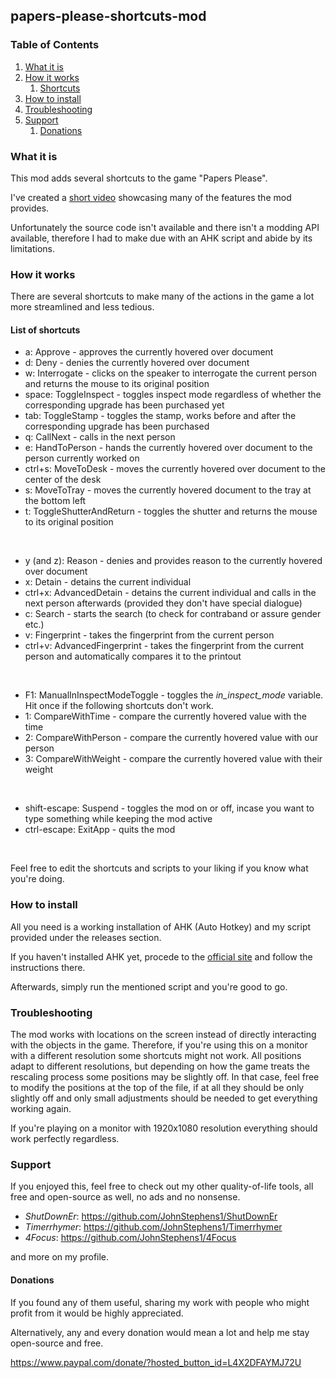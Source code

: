 ## papers-please-shortcuts-mod

### Table of Contents
1. [What it is](#what-it-is)
2. [How it works](#how-it-works)
   1. [Shortcuts](#shortcuts)
3. [How to install](#how-to-install)
4. [Troubleshooting](#troubleshooting)
5. [Support](#support)
   1. [Donations](#donations)

### What it is

This mod adds several shortcuts to the game "Papers Please".

I've created a [short video](https://www.youtube.com/watch?v=BSwoeJL1kt4) showcasing many of the features the mod provides.

Unfortunately the source code isn't available and there isn't a modding API available, therefore I had to make due with an AHK script and abide by its limitations.

### How it works

There are several shortcuts to make many of the actions in the game a lot more streamlined and less tedious.

#### List of shortcuts

- a: Approve - approves the currently hovered over document
- d: Deny - denies the currently hovered over document
- w: Interrogate - clicks on the speaker to interrogate the current person and returns the mouse to its original position
- space: ToggleInspect - toggles inspect mode regardless of whether the corresponding upgrade has been purchased yet
- tab: ToggleStamp - toggles the stamp, works before and after the corresponding upgrade has been purchased
- q: CallNext - calls in the next person
- e: HandToPerson - hands the currently hovered over document to the person currently worked on
- ctrl+s: MoveToDesk - moves the currently hovered over document to the center of the desk
- s: MoveToTray - moves the currently hovered document to the tray at the bottom left
- t: ToggleShutterAndReturn - toggles the shutter and returns the mouse to its original position

<br>

- y (and z): Reason - denies and provides reason to the currently hovered over document
- x: Detain - detains the current individual
- ctrl+x: AdvancedDetain - detains the current individual and calls in the next person afterwards (provided they don't have special dialogue)
- c: Search - starts the search (to check for contraband or assure gender etc.)
- v: Fingerprint - takes the fingerprint from the current person
- ctrl+v: AdvancedFingerprint - takes the fingerprint from the current person and automatically compares it to the printout

<br>

- F1: ManualInInspectModeToggle - toggles the *in_inspect_mode* variable. Hit once if the following shortcuts don't work.
- 1: CompareWithTime - compare the currently hovered value with the time
- 2: CompareWithPerson - compare the currently hovered value with our person
- 3: CompareWithWeight - compare the currently hovered value with their weight

<br>

- shift-escape: Suspend - toggles the mod on or off, incase you want to type something while keeping the mod active
- ctrl-escape: ExitApp - quits the mod

<br>

Feel free to edit the shortcuts and scripts to your liking if you know what you're doing.

### How to install

All you need is a working installation of AHK (Auto Hotkey) and my script provided under the releases section.

If you haven't installed AHK yet, procede to the [official site](https://www.autohotkey.com/) and follow the instructions there.

Afterwards, simply run the mentioned script and you're good to go.

### Troubleshooting

The mod works with locations on the screen instead of directly interacting with the objects in the game. Therefore, if you're using this on a monitor with a different resolution some shortcuts might not work.
All positions adapt to different resolutions, but depending on how the game treats the rescaling process some positions may be slightly off. In that case, feel free to modify the positions at the top of the file, if at all they should be only slightly off and only small adjustments should be needed to get everything working again.

If you're playing on a monitor with 1920x1080 resolution everything should work perfectly regardless.

### Support

If you enjoyed this, feel free to check out my other quality-of-life tools, all free and open-source as well, no ads and no nonsense.

- _ShutDownEr_: https://github.com/JohnStephens1/ShutDownEr
- _Timerrhymer_: https://github.com/JohnStephens1/Timerrhymer
- _4Focus_: https://github.com/JohnStephens1/4Focus

and more on my profile.

#### Donations

If you found any of them useful, sharing my work with people who might profit from it would be highly appreciated.

Alternatively, any and every donation would mean a lot and help me stay open-source and free.

https://www.paypal.com/donate/?hosted_button_id=L4X2DFAYMJ72U
